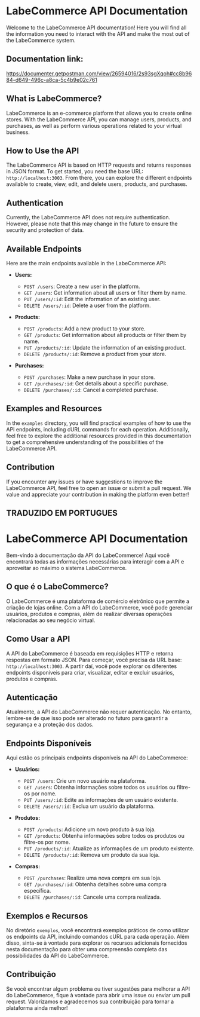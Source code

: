 # LabeCommerce API Documentation

Welcome to the LabeCommerce API documentation! Here you will find all the information you need to interact with the API and make the most out of the LabeCommerce system.

## Documentation link:
https://documenter.getpostman.com/view/26594016/2s93sgXqoh#cc8b9684-d649-496c-a8ca-5c4b9e02c761

## What is LabeCommerce?

LabeCommerce is an e-commerce platform that allows you to create online stores. With the LabeCommerce API, you can manage users, products, and purchases, as well as perform various operations related to your virtual business.

## How to Use the API

The LabeCommerce API is based on HTTP requests and returns responses in JSON format. To get started, you need the base URL: `http://localhost:3003`. From there, you can explore the different endpoints available to create, view, edit, and delete users, products, and purchases.

## Authentication

Currently, the LabeCommerce API does not require authentication. However, please note that this may change in the future to ensure the security and protection of data.

## Available Endpoints

Here are the main endpoints available in the LabeCommerce API:

- **Users:**
    - `POST /users`: Create a new user in the platform.
    - `GET /users`: Get information about all users or filter them by name.
    - `PUT /users/:id`: Edit the information of an existing user.
    - `DELETE /users/:id`: Delete a user from the platform.

- **Products:**
    - `POST /products`: Add a new product to your store.
    - `GET /products`: Get information about all products or filter them by name.
    - `PUT /products/:id`: Update the information of an existing product.
    - `DELETE /products/:id`: Remove a product from your store.

- **Purchases:**
    - `POST /purchases`: Make a new purchase in your store.
    - `GET /purchases/:id`: Get details about a specific purchase.
    - `DELETE /purchases/:id`: Cancel a completed purchase.

## Examples and Resources

In the `examples` directory, you will find practical examples of how to use the API endpoints, including cURL commands for each operation. Additionally, feel free to explore the additional resources provided in this documentation to get a comprehensive understanding of the possibilities of the LabeCommerce API.

## Contribution

If you encounter any issues or have suggestions to improve the LabeCommerce API, feel free to open an issue or submit a pull request. We value and appreciate your contribution in making the platform even better!


## TRADUZIDO EM PORTUGUES


# LabeCommerce API Documentation

Bem-vindo à documentação da API do LabeCommerce! Aqui você encontrará todas as informações necessárias para interagir com a API e aproveitar ao máximo o sistema LabeCommerce. 

## O que é o LabeCommerce?

O LabeCommerce é uma plataforma de comércio eletrônico que permite a criação de lojas online. Com a API do LabeCommerce, você pode gerenciar usuários, produtos e compras, além de realizar diversas operações relacionadas ao seu negócio virtual.

## Como Usar a API

A API do LabeCommerce é baseada em requisições HTTP e retorna respostas em formato JSON. Para começar, você precisa da URL base: `http://localhost:3003`. A partir daí, você pode explorar os diferentes endpoints disponíveis para criar, visualizar, editar e excluir usuários, produtos e compras.

## Autenticação

Atualmente, a API do LabeCommerce não requer autenticação. No entanto, lembre-se de que isso pode ser alterado no futuro para garantir a segurança e a proteção dos dados.

## Endpoints Disponíveis

Aqui estão os principais endpoints disponíveis na API do LabeCommerce:

- **Usuários:**
    - `POST /users`: Crie um novo usuário na plataforma.
    - `GET /users`: Obtenha informações sobre todos os usuários ou filtre-os por nome.
    - `PUT /users/:id`: Edite as informações de um usuário existente.
    - `DELETE /users/:id`: Exclua um usuário da plataforma.

- **Produtos:**
    - `POST /products`: Adicione um novo produto à sua loja.
    - `GET /products`: Obtenha informações sobre todos os produtos ou filtre-os por nome.
    - `PUT /products/:id`: Atualize as informações de um produto existente.
    - `DELETE /products/:id`: Remova um produto da sua loja.

- **Compras:**
    - `POST /purchases`: Realize uma nova compra em sua loja.
    - `GET /purchases/:id`: Obtenha detalhes sobre uma compra específica.
    - `DELETE /purchases/:id`: Cancele uma compra realizada.

## Exemplos e Recursos

No diretório `exemplos`, você encontrará exemplos práticos de como utilizar os endpoints da API, incluindo comandos cURL para cada operação. Além disso, sinta-se à vontade para explorar os recursos adicionais fornecidos nesta documentação para obter uma compreensão completa das possibilidades da API do LabeCommerce.

## Contribuição

Se você encontrar algum problema ou tiver sugestões para melhorar a API do LabeCommerce, fique à vontade para abrir uma issue ou enviar um pull request. Valorizamos e agradecemos sua contribuição para tornar a plataforma ainda melhor!
